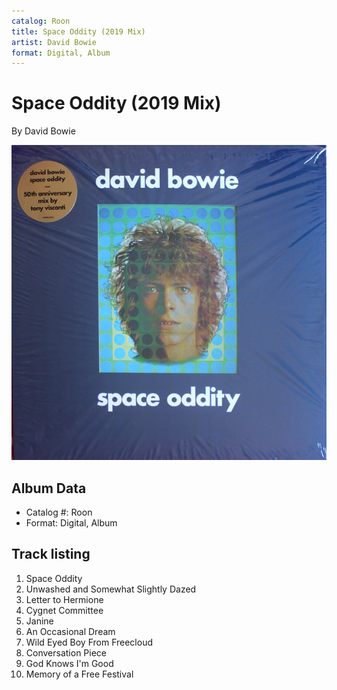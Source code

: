 ```yaml
---
catalog: Roon
title: Space Oddity (2019 Mix)
artist: David Bowie
format: Digital, Album
---
```


# Space Oddity (2019 Mix)

By David Bowie

![](../../assets/albumcovers/David_Bowie-Space_Oddity_2019_Mix.png)

## Album Data

- Catalog #: Roon
- Format: Digital, Album


## Track listing


1. Space Oddity
2. Unwashed and Somewhat Slightly Dazed
3. Letter to Hermione
4. Cygnet Committee
5. Janine
6. An Occasional Dream
7. Wild Eyed Boy From Freecloud
8. Conversation Piece
9. God Knows I'm Good
10. Memory of a Free Festival

